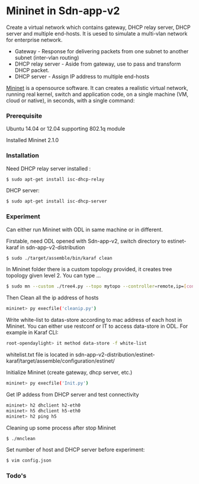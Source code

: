 # Mininet in Sdn-app-v2

Create a virtual network which contains gateway, DHCP relay server, DHCP server and multiple end-hosts. It is uesed to simulate a multi-vlan network for enterprise network.

  - Gateway  -  Response for delivering packets from one subnet to another subnet (inter-vlan routing)
  - DHCP relay server  - Aside from gateway, use to pass and transform DHCP packet.
  - DHCP server  -  Assign IP address to multiple end-hosts

[Mininet] is a opensource software. It can creates a realistic virtual network, running real kernel, switch and application code, on a single machine (VM, cloud or native), in seconds, with a single command:


### Prerequisite
Ubuntu 14.04 or  12.04 supporting 802.1q module

Installed Mininet 2.1.0



### Installation

Need DHCP relay server installed :

```sh
$ sudo apt-get install isc-dhcp-relay
```
 DHCP server:
```sh
$ sudo apt-get install isc-dhcp-server

```

### Experiment

Can either run Mininet with ODL in same machine or in different. 

Firstable, need ODL opened with Sdn-app-v2, switch directory to estinet-karaf in sdn-app-v2-distribution

```sh
$ sudo ./target/assemble/bin/karaf clean
```
In Mininet folder there is a custom topology provided, it creates tree topology given level 2. You can type ...
```sh
$ sudo mn --custom ./tree4.py --topo mytopo --controller=remote,ip=[controller-ip]  --switch ovsk,protocols=OpenFlow13 --mac
```
Then Clean all the ip address of hosts
```sh
mininet> py execfile('cleanip.py')
```
Write white-list to datas-store according to mac address of each host in Mininet. You can either use restconf or IT to access data-store in ODL. For example in Karaf CLI:
```sh
root-opendaylight> it method data-store -f white-list
```
whitelist.txt file is located in sdn-app-v2-distribution/estinet-karaf/target/assemble/configuration/estinet/


Initialize Mininet (create gateway, dhcp server, etc.)
```sh
mininet> py execfile('Init.py')
```
Get IP addess from DHCP server and test connectivity
```sh
mininet> h2 dhclient h2-eth0
mininet> h5 dhclient h5-eth0
mininet> h2 ping h5
```

Cleaning up some process after stop Mininet
```sh
$ ./mnclean
```

Set number of host and DHCP server before experiment:
```sh
$ vim config.json
```




### Todo's


[Mininet]:http://mininet.org/
[john gruber]:http://daringfireball.net/
[@thomasfuchs]:http://twitter.com/thomasfuchs
[1]:http://daringfireball.net/projects/markdown/
[marked]:https://github.com/chjj/marked
[Ace Editor]:http://ace.ajax.org
[node.js]:http://nodejs.org
[Twitter Bootstrap]:http://twitter.github.com/bootstrap/
[keymaster.js]:https://github.com/madrobby/keymaster
[jQuery]:http://jquery.com
[@tjholowaychuk]:http://twitter.com/tjholowaychuk
[express]:http://expressjs.com
[AngularJS]:http://angularjs.org
[Gulp]:http://gulpjs.com
